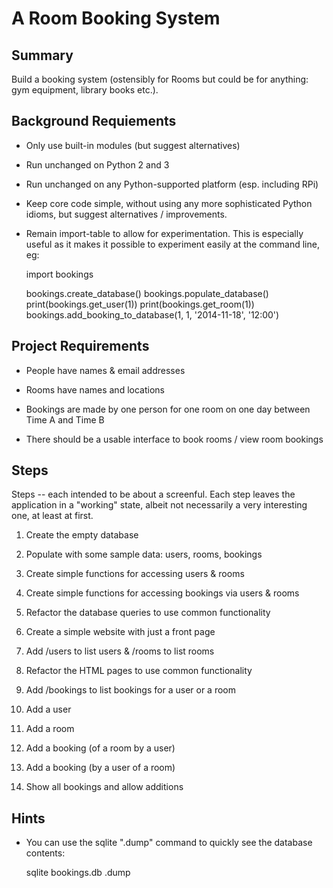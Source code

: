 A Room Booking System
=====================

Summary
-------

Build a booking system (ostensibly for Rooms but could be for
anything: gym equipment, library books etc.).

Background Requiements
----------------------

* Only use built-in modules (but suggest alternatives)

* Run unchanged on Python 2 and 3

* Run unchanged on any Python-supported platform (esp. including RPi)

* Keep core code simple, without using any more sophisticated Python idioms,
  but suggest alternatives / improvements.

* Remain import-table to allow for experimentation. This is especially
  useful as it makes it possible to experiment easily at the command
  line, eg:

  import bookings

  bookings.create_database()
  bookings.populate_database()
  print(bookings.get_user(1))
  print(bookings.get_room(1))
  bookings.add_booking_to_database(1, 1, '2014-11-18', '12:00')


Project Requirements
--------------------

* People have names & email addresses

* Rooms have names and locations

* Bookings are made by one person for one room on one day between Time A and Time B

* There should be a usable interface to book rooms / view room bookings

Steps
-----

Steps -- each intended to be about a screenful. Each step leaves the
application in a "working" state, albeit not necessarily a very interesting
one, at least at first.

1) Create the empty database

2) Populate with some sample data: users, rooms, bookings

3) Create simple functions for accessing users & rooms

4) Create simple functions for accessing bookings via users & rooms

5) Refactor the database queries to use common functionality

6) Create a simple website with just a front page

7) Add /users to list users & /rooms to list rooms

8) Refactor the HTML pages to use common functionality

9) Add /bookings to list bookings for a user or a room

10) Add a user

11) Add a room

12) Add a booking (of a room by a user)

13) Add a booking (by a user of a room)

14) Show all bookings and allow additions

Hints
-----

* You can use the sqlite ".dump" command to quickly see the database contents:

  sqlite bookings.db .dump

